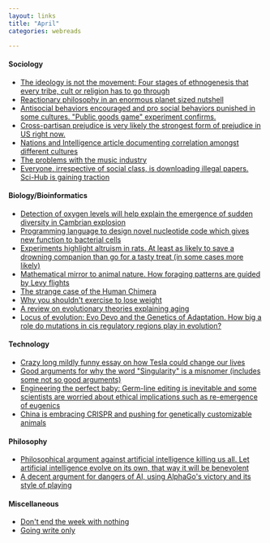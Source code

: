 ```yaml
---
layout: links
title: "April"
categories: webreads

---
```


#### Sociology
  * [The ideology is not the movement: Four stages of ethnogenesis that every tribe, cult or religion
  has to go through](http://slatestarcodex.com/2016/04/04/the-ideology-is-not-the-movement/)
  * [Reactionary philosophy in an enormous planet sized nutshell](http://slatestarcodex.com/2013/03/03/reactionary-philosophy-in-an-enormous-planet-sized-nutshell/)
  * [Antisocial behaviors encouraged and pro social behaviors punished in some cultures. "Public goods game" experiment confirms.](http://rstb.royalsocietypublishing.org/content/364/1518/791)
  * [Cross-partisan prejudice is very likely the strongest form of prejudice in US right now.](https://www.edge.org/response-detail/26766)
  * [Nations and Intelligence article documenting correlation amongst different cultures](https://en.wikipedia.org/wiki/Nations_and_intelligence)
  * [The problems with the music industry](http://www.negativland.com/news/?page_id=17)
  * [Everyone, irrespective of social class, is downloading illegal papers. Sci-Hub is gaining traction](http://www.sciencemag.org/news/2016/04/whos-downloading-pirated-papers-everyone)

#### Biology/Bioinformatics
  * [Detection of oxygen levels will help explain the emergence of sudden diversity in Cambrian explosion](http://www.nature.com/news/what-sparked-the-cambrian-explosion-1.19379)
  * [Programming language to design novel nucleotide code which gives new function to bacterial cells](https://www.sciencedaily.com/releases/2016/03/160331154001.htm)
  * [Experiments highlight altruism in rats. At least as likely to save a drowning companion than go for a tasty treat (in some cases more likely)](http://www.sciencemag.org/news/2015/05/rats-forsake-chocolate-save-drowning-companion)
  * [Mathematical mirror to animal nature. How foraging patterns are guided by Levy flights](http://sci-hub.io/10.1038/453714a)
  * [The strange case of the Human Chimera](http://pictorial.jezebel.com/one-person-two-sets-of-dna-the-strange-case-of-the-hu-1689290862)
  * [Why you shouldn't exercise to lose weight](http://www.vox.com/2016/4/28/11518804/weight-loss-exercise-myth-burn-calories)
  * [A review on evolutionary theories explaining aging](http://www.nature.com/scitable/knowledge/library/the-evolution-of-aging-23651151)
  * [Locus of evolution: Evo Devo and the Genetics of Adaptation.
  How big a role do mutations in cis regulatory regions play in evolution?](https://www.researchgate.net/publication/6338901_The_Locus_of_Evolution_Evo_Devo_and_the_Genetics_of_Adaptation)

#### Technology
  * [Crazy long mildly funny essay on how Tesla could change our lives](http://www.nature.com/news/what-sparked-the-cambrian-explosion-1.19379)
  * [Good arguments for why the word "Singularity" is a misnomer (includes some not so good arguments)](http://hplusmagazine.com/2010/11/11/top-five-reasons-singularity-misnomer/)
  * [Engineering the perfect baby: Germ-line editing is inevitable and some scientists are worried about ethical implications 
  such as re-emergence of eugenics](https://www.technologyreview.com/s/535661/engineering-the-perfect-baby/) 
  * [China is embracing CRISPR and pushing for genetically customizable animals](http://www.nature.com/news/china-s-bold-push-into-genetically-customized-animals-1.18826)
  
#### Philosophy
  * [Philosophical argument against artificial intelligence killing us all. Let artificial intelligence evolve on its own, that way it will be benevolent](http://www.slate.com/articles/technology/future_tense/2016/04/the_philosophical_argument_against_artificial_intelligence_killing_us_all.html)
  * [A decent argument for dangers of AI, using AlphaGo's victory
  and its style of playing](https://www.facebook.com/yudkowsky/posts/10154018209759228)

#### Miscellaneous
  * [Don't end the week with nothing](https://training.kalzumeus.com/newsletters/archive/do-not-end-the-week-with-nothing)
  * [Going write only](https://begriffs.com/posts/2015-04-20-going-write-only.html)


